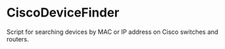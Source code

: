 # CiscoDeviceFinder
Script for searching devices by MAC or IP address on Cisco switches and routers.
